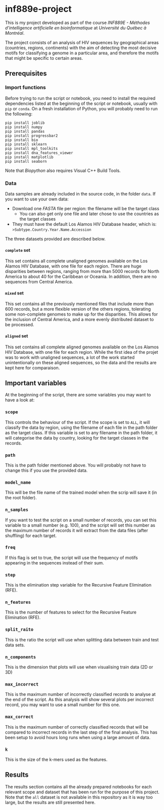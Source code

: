 # inf889e-project
This is my project developed as part of the course *INF889E - Méthodes d'intelligence artificielle en bioinformatique* at *Université du Québec à Montréal*.

The project consists of an analysis of HIV sequences by geographical areas (countries, regions, continents) with the aim of detecting the most decisive motifs for classifying a genome in a particular area, and therefore the motifs that might be specific to certain areas.

## Prerequisites
### Import functions
Before trying to run the script or notebook, you need to install the required dependencies listed at the beginning of the script or notebook, usually with `pip` or `conda`. On a fresh installation of Python, you will probably need to run the following:
```
pip install joblib
pip install numpy
pip install pandas
pip install progressbar2
pip install bio
pip install sklearn
pip install mpl_toolkits
pip install dna_features_viewer 
pip install matplotlib
pip install seaborn
```
Note that *Biopython* also requires Visual C++ Build Tools.
### Data
Data samples are already included in the source code, in the folder `data`. 
If you want to use your own data:
* Download one *FASTA* file per region: the filename will be the target class
    * You can also get only one file and later chose to use the countries as the target classes
* They must have the default Los Alamos HIV Database header, which is: `>Subtype.Country.Year.Name.Accession`

The three datasets provided are described below.

#### `complete` set
This set contains all complete unaligned genomes available on the Los Alamos HIV Database, with one file for each region. There are huge disparities between regions, ranging from more than 5000 records for North America to about 40 for the Caribbean or Oceania. In addition, there are no sequences from Central America.

#### `mixed` set
This set contains all the previously mentioned files that include more than 600 records, but a more flexible version of the others regions, tolerating some non-complete genomes to make up for the disparities. This allows for the inclusion of Central America, and a more evenly distributed dataset to be processed.

#### `aligned` set
This set contains all complete aligned genomes available on the Los Alamos HIV Database, with one file for each region. While the first idea of the projet was to work with unaligned sequences, a lot of the work started unintentionally on these aligned sequences, so the data and the results are kept here for comparaison.

## Important variables
At the beginning of the script, there are some variables you may want to have a look at:
### `scope`
This controls the behaviour of the script. If the scope is set to `ALL`, it will classify the data by region, using the filename of each file in the path folder as the target class. 
If this variable is set to any filename in the path folder, it will categorise the data by country, looking for the target classes in the records.
### `path`
This is the path folder mentioned above. You will probably not have to change this if you use the provided data.
### `model_name`
This will be the file name of the trained model when the scrip will save it (in the root folder).
### `n_samples`
If you want to test the script on a small number of records, you can set this variable to a small number (e.g. 100), and the script will set this number as the maximum number of records it will extract from the data files (after shuffling) for each target.
### `freq`
If this flag is set to true, the script will use the frequency of motifs appearing in the sequences instead of their sum.
### `step`
This is the elimination step variable for the Recursive Feature Elimination (RFE).
### `n_features`
This is the number of features to select for the Recursive Feature Elimination (RFE).
### `split_raito`
This is the ratio the script will use when splitting data between train and test data sets.
### `n_components`
This is the dimension that plots will use when visualising train data (2D or 3D)
### `max_incorrect`
This is the maximum number of incorrectly classified records to analyse at the end of the script. As this analysis will show several plots per incorrect record, you may want to use a small number for this one.
### `max_correct`
This is the maximum number of correctly classified records that will be compared to incorrect records in the last step of the final analysis. This has been setup to avoid hours long runs when using a large amount of data.
### `k`
This is the size of the k-mers used as the features.

## Results
The results section contains all the already prepared notebooks for each relevant scope and dataset that has been run for the purpose of this project. Note that the `all` dataset is not available in this repository as it is way too large, but the results are still presented here.